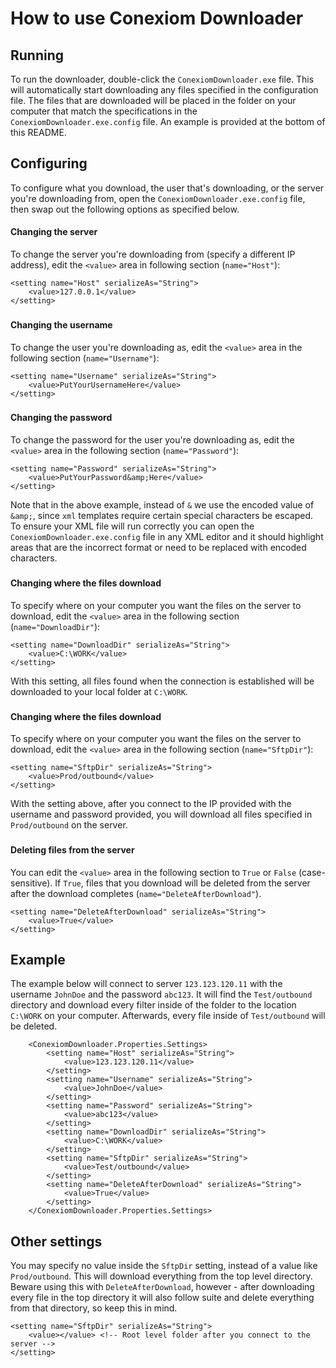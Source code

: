 # How to use Conexiom Downloader

## Running

To run the downloader, double-click the `ConexiomDownloader.exe` file. This will automatically start downloading any files specified in the configuration file. The files that are downloaded will be placed in the folder on your computer that match the specifications in the `ConexiomDownloader.exe.config` file. An example is provided at the bottom of this README.


## Configuring

To configure what you download, the user that's downloading, or the server you're downloading from, open the `ConexiomDownloader.exe.config` file, then swap out the following options as specified below.

#### Changing the server

To change the server you're downloading from (specify a different IP address), edit the `<value>` area in following section (`name="Host"`):
```
<setting name="Host" serializeAs="String">
    <value>127.0.0.1</value>
</setting>
```
###
#### Changing the username

To change the user you're downloading as, edit the `<value>` area in the following section (`name="Username"`):

```
<setting name="Username" serializeAs="String">
    <value>PutYourUsernameHere</value>
</setting>
```
###

#### Changing the password

To change the password for the user you're downloading as, edit the `<value>` area in the following section (`name="Password"`):

```
<setting name="Password" serializeAs="String">
    <value>PutYourPassword&amp;Here</value>
</setting>
```

Note that in the above example, instead of `&` we use the encoded value of `&amp;`, since `xml` templates require certain special characters be escaped. To ensure your XML file will run correctly you can open the `ConexiomDownloader.exe.config` file in any XML editor and it should highlight areas that are the incorrect format or need to be replaced with encoded characters.
###
#### Changing where the files download

To specify where on your computer you want the files on the server to download, edit the `<value>` area in the following section (`name="DownloadDir"`):

```
<setting name="DownloadDir" serializeAs="String">
    <value>C:\WORK</value>
</setting>
```

With this setting, all files found when the connection is established will be downloaded to your local folder at `C:\WORK`.
###
#### Changing where the files download

To specify where on your computer you want the files on the server to download, edit the `<value>` area in the following section (`name="SftpDir"`):

```
<setting name="SftpDir" serializeAs="String">
    <value>Prod/outbound</value>
</setting>
```

With the setting above, after you connect to the IP provided with the username and password provided, you will download all files specified in `Prod/outbound` on the server.
###
#### Deleting files from the server 

You can edit the `<value>` area in the following section to `True` or `False` (case-sensitive). If `True`, files that you download will be deleted from the server after the download completes (`name="DeleteAfterDownload"`).

```
<setting name="DeleteAfterDownload" serializeAs="String">
    <value>True</value>
</setting>
```


## Example

The example below will connect to server `123.123.120.11` with the username `JohnDoe` and the password `abc123`. It will find the `Test/outbound` directory and download every filter inside of the folder to the location `C:\WORK` on your computer. Afterwards, every file inside of `Test/outbound` will be deleted. 

```
    <ConexiomDownloader.Properties.Settings>
        <setting name="Host" serializeAs="String">
            <value>123.123.120.11</value>
        </setting>
        <setting name="Username" serializeAs="String">
            <value>JohnDoe</value>
        </setting>
        <setting name="Password" serializeAs="String">
            <value>abc123</value>
        </setting>
        <setting name="DownloadDir" serializeAs="String">
            <value>C:\WORK</value>
        </setting>
        <setting name="SftpDir" serializeAs="String">
            <value>Test/outbound</value>
        </setting>
        <setting name="DeleteAfterDownload" serializeAs="String">
            <value>True</value>
        </setting>
    </ConexiomDownloader.Properties.Settings>
```

## Other settings

You may specify no value inside the `SftpDir` setting, instead of a value like `Prod/outbound`. This will download everything from the top level directory. Beware using this with `DeleteAfterDownload`, however - after downloading every file in the top directory it will also follow suite and delete everything from that directory, so keep this in mind.

```
<setting name="SftpDir" serializeAs="String">
    <value></value> <!-- Root level folder after you connect to the server -->
</setting>
```

